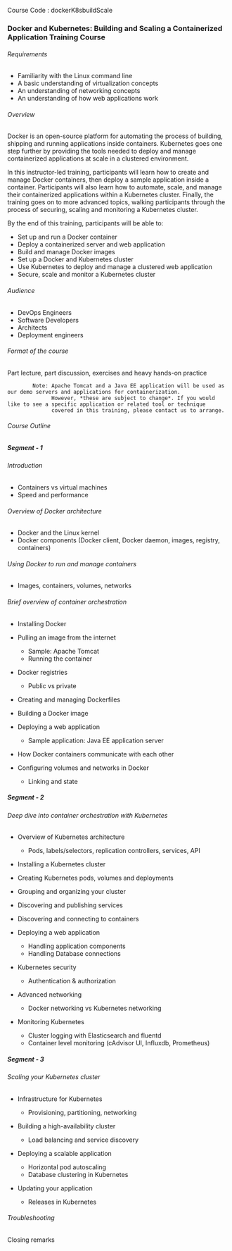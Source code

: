 Course Code : dockerK8sbuildScale

### Docker and Kubernetes: Building and Scaling a Containerized Application Training Course

###### Requirements
*   Familiarity with the Linux command line
*   A basic understanding of virtualization concepts
*   An understanding of networking concepts
*   An understanding of how web applications work

###### Overview

Docker is an open-source platform for automating the process of building, shipping and running applications inside containers. Kubernetes goes one step further by providing the tools needed to deploy and manage containerized applications at scale in a clustered environment.


In this instructor-led training, participants will learn how to create and manage Docker containers, then deploy a sample application inside a container. Participants will also learn how to automate, scale, and manage their containerized applications within a Kubernetes cluster. Finally, the training goes on to more advanced topics, walking participants through the process of securing, scaling and monitoring a Kubernetes cluster.

By the end of this training, participants will be able to:

*   Set up and run a Docker container
*   Deploy a containerized server and web application
*   Build and manage Docker images
*   Set up a Docker and Kubernetes cluster
*   Use Kubernetes to deploy and manage a clustered web application
*   Secure, scale and monitor a Kubernetes cluster

###### Audience

*   DevOps Engineers
*   Software Developers
*   Architects
*   Deployment engineers

###### Format of the course

Part lecture, part discussion, exercises and heavy hands-on practice

            Note: Apache Tomcat and a Java EE application will be used as our demo servers and applications for containerization. 
                  However, *these are subject to change*. If you would like to see a specific application or related tool or technique
                  covered in this training, please contact us to arrange.



###### Course Outline
##### Segment - 1 

###### Introduction

*   Containers vs virtual machines
*   Speed and performance

###### Overview of Docker architecture

*   Docker and the Linux kernel
*   Docker components (Docker client, Docker daemon, images, registry, containers)

###### Using Docker to run and manage containers

*   Images, containers, volumes, networks
###### Brief overview of container orchestration

*   Installing Docker

*   Pulling an image from the internet

    *   Sample: Apache Tomcat
    *   Running the container

*   Docker registries

    *   Public vs private
*   Creating and managing Dockerfiles

*   Building a Docker image

*   Deploying a web application

       *    Sample application: Java EE application server
*   How Docker containers communicate with each other

*   Configuring volumes and networks in Docker

       *    Linking and state
       

##### Segment - 2

###### Deep dive into container orchestration with Kubernetes

*   Overview of Kubernetes architecture

    *   Pods, labels/selectors, replication controllers, services, API
*   Installing a Kubernetes cluster

*   Creating Kubernetes pods, volumes and deployments

*   Grouping and organizing your cluster

*   Discovering and publishing services

*   Discovering and connecting to containers

*   Deploying a web application

    *   Handling application components
    *   Handling Database connections
*   Kubernetes security

    *   Authentication & authorization
*   Advanced networking

    *   Docker networking vs Kubernetes networking
*   Monitoring Kubernetes

    *   Cluster logging with Elasticsearch and fluentd
    *   Container level monitoring (cAdvisor UI, Influxdb, Prometheus)

##### Segment - 3 

###### Scaling your Kubernetes cluster

*   Infrastructure for Kubernetes

    *   Provisioning, partitioning, networking
*   Building a high-availability cluster
    *   Load balancing and service discovery
*   Deploying a scalable application

    *   Horizontal pod autoscaling
    *   Database clustering in Kubernetes
*   Updating your application

    *   Releases in Kubernetes

###### Troubleshooting

Closing remarks
